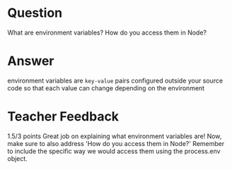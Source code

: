 # Question

What are environment variables? How do you access them in Node?

# Answer
environment variables are `key-value` pairs configured outside your source code so that each value can change depending on the environment
# Teacher Feedback

1.5/3 points
Great job on explaining what environment variables are! Now, make sure to also address 'How do you access them in Node?' Remember to include the specific way we would access them using the process.env object.